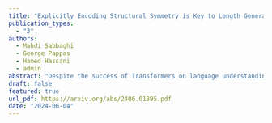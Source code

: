 ```yaml
---
title: "Explicitly Encoding Structural Symmetry is Key to Length Generalization in Arithmetic Tasks"
publication_types:
  - "3"
authors:
  - Mahdi Sabbaghi
  - George Pappas
  - Hamed Hassani
  - admin
abstract: "Despite the success of Transformers on language understanding, code generation, and logical reasoning, they still fail to generalize over length on basic arithmetic tasks such as addition and multiplication. A major reason behind this failure is the vast difference in structure between numbers and text; For example, the numbers are typically parsed from right to left, and there is a correspondence between digits at the same position across different numbers. In contrast, for text, such symmetries are quite unnatural. In this work, we propose to encode these semantics explicitly into the model via modified number formatting and custom positional encodings. Empirically, our method allows a Transformer trained on numbers with at most 5-digits for addition and multiplication to generalize up to 50-digit numbers, without using additional data for longer sequences. We further demonstrate that traditional absolute positional encodings (APE) fail to generalize to longer sequences, even when trained with augmented data that captures task symmetries. To elucidate the importance of explicitly encoding structure, we prove that explicit incorporation of structure via positional encodings is necessary for out-of-distribution generalization. Finally, we pinpoint other challenges inherent to length generalization beyond capturing symmetries, in particular complexity of the underlying task, and propose changes in the training distribution to address them."
draft: false
featured: true
url_pdf: https://arxiv.org/abs/2406.01895.pdf
date: "2024-06-04"
---
```

